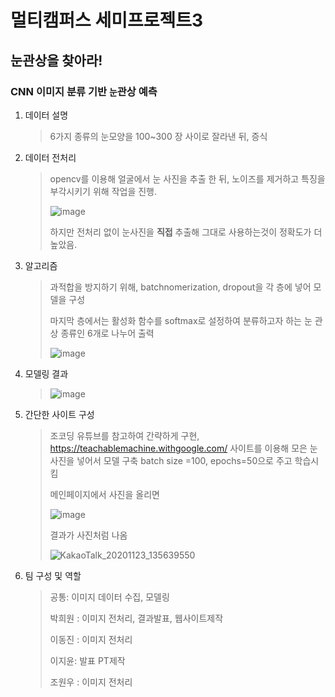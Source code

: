 # 멀티캠퍼스 세미프로젝트3

## 눈관상을 찾아라!

### CNN 이미지 분류 기반 `눈`관상 예측

1. 데이터 설명

   > 6가지 종류의 눈모양을 100~300 장 사이로 잘라낸 뒤, 증식

2. 데이터 전처리

   > opencv를 이용해 얼굴에서 눈 사진을 추출 한 뒤, 노이즈를 제거하고 특징을 부각시키기 위해 작업을 진행.
   >
   > ![image](https://user-images.githubusercontent.com/59459751/103170133-49be7180-4885-11eb-8954-3a2b95ac5cc7.png) 
   >
   > 하지만 전처리 없이 눈사진을 **직접** 추출해 그대로 사용하는것이 정확도가 더 높았음.

3. 알고리즘

   > 과적합을 방지하기 위해, batchnomerization, dropout을 각 층에 넣어 모델을 구성
   >
   > 마지막 층에서는 활성화 함수를 softmax로 설정하여 분류하고자 하는 눈 관상 종류인 6개로 나누어 출력
   >
   > ![image](https://user-images.githubusercontent.com/59459751/103170160-8b4f1c80-4885-11eb-8094-cae60ccd9fc2.png)

4. 모델링 결과

   > ![image](https://user-images.githubusercontent.com/59459751/103170177-a3bf3700-4885-11eb-9dfb-6073256db5eb.png)

5. 간단한 사이트 구성

   > 조코딩 유튜브를 참고하여 간략하게 구현, https://teachablemachine.withgoogle.com/ 사이트를 이용해 모은 눈사진을 넣어서 모델 구축 batch size =100, epochs=50으로 주고 학습시킴
   >
   > 메인페이지에서 사진을 올리면
   >
   > ![image](https://user-images.githubusercontent.com/59459751/103170289-9c4c5d80-4886-11eb-9459-ca390bcdb5c4.png)
   >
   > 결과가 사진처럼 나옴
   >
   > ![KakaoTalk_20201123_135639550](https://user-images.githubusercontent.com/59459751/103170268-76bf5400-4886-11eb-93f1-473465fdb78b.png)

6. 팀 구성 및 역할

   >공통: 이미지 데이터 수집, 모델링
   >
   >박희원  : 이미지 전처리, 결과발표, 웹사이트제작
   >
   >이동진 : 이미지 전처리
   >
   >이지윤: 발표 PT제작
   >
   >조원우 : 이미지 전처리